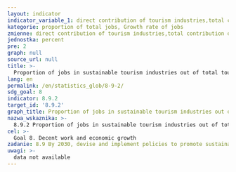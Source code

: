 ```yaml
---
layout: indicator
indicator_variable_1: direct contribution of tourism industries,total contribution of tourism industries,direct contribution of tourism industries_,total contribution of tourism industries_
kategorie: proportion of total jobs, Growth rate of jobs
zmienne: direct contribution of tourism industries,total contribution of tourism industries;direct contribution of tourism industries,total contribution of tourism industries
jednostka: percent
pre: 2
graph: null
source_url: null
title: >-
  Proportion of jobs in sustainable tourism industries out of total tourism jobs
lang: en
permalink: /en/statistics_glob/8-9-2/
sdg_goal: 8
indicator: 8.9.2
target_id: '8.9.2'
graph_title: Proportion of jobs in sustainable tourism industries out of total tourism jobs
nazwa_wskaznika: >-
  8.9.2 Proportion of jobs in sustainable tourism industries out of total tourism jobs
cel: >-
  Goal 8. Decent work and economic growth
zadanie: 8.9 By 2030, devise and implement policies to promote sustainable tourism that creates jobs and promotes local culture and products
uwagi: >-
  data not available
---
```

